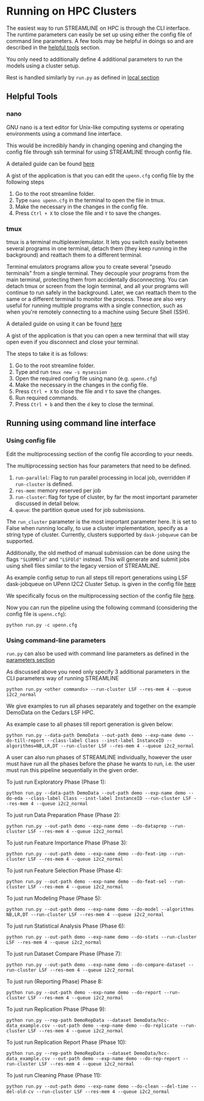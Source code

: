# Running on HPC Clusters

The easiest way to run STREAMLINE on HPC is through the CLI interface.
The runtime parameters can easily be set up using either the config file 
of command line parameters. A few tools may be helpful in doings so and are described in
the [helpful tools](#helpful-tools) section.

You only need to additionally define 4 additional parameters to run the models
using a cluster setup.

Rest is handled similarly by `run.py` as defined in [local section](local.md#running-on-cli)

## Helpful Tools

### nano
GNU nano is a text editor for Unix-like computing 
systems or operating environments using a command line interface. 

This would be incredibly handy in changing opening and changing the config file through ssh terminal
for using STREAMLINE through config file.

A detailed guide can be found [here](https://www.hostinger.com/tutorials/how-to-install-and-use-nano-text-editor)

A gist of the application is that you can edit the `upenn.cfg` config file by the following steps
1. Go to the root streamline folder.
2. Type `nano upenn.cfg` in the terminal to open the file in tmux.
3. Make the necessary in the changes in the config file.
4. Press `Ctrl + X` to close the file and `Y` to save the changes.


### tmux
tmux is a terminal multiplexer/emulator. It lets you switch easily between several programs in one terminal, 
detach them (they keep running in the background) and reattach them to a different terminal. 

Terminal emulators programs allow you to create several "pseudo terminals" from a single terminal.
They decouple your programs from the main terminal, 
protecting them from accidentally disconnecting. 
You can detach tmux or screen from the login terminal, 
and all your programs will continue to run safely in the background. 
Later, we can reattach them to the same or a different terminal to 
monitor the process. These are also very useful for running multiple programs with a single connection, 
such as when you're remotely connecting to a machine using Secure Shell (SSH).

A detailed guide on using it can be found [here](https://www.redhat.com/sysadmin/introduction-tmux-linux)

A gist of the application is that you can open a new terminal 
that will stay open even if you disconnect and close your terminal.

The steps to take it is as follows:
1. Go to the root streamline folder.
2. Type and run `tmux new -s mysession`
3. Open the required config file using nano (e.g. `upenn.cfg`) 
4. Make the necessary in the changes in the config file.
5. Press `Ctrl + X` to close the file and `Y` to save the changes.
6. Run required commands.
7. Press `Ctrl + b` and then the `d` key to close the terminal.



## Running using command line interface

### Using config file

Edit the multiprocessing section of the config file according to your needs.

The multiprocessing section has four parameters that need to be defined.
1. `run-parallel`: Flag to run parallel processing in local job, overridden if `run-cluster` is defined. 
2. `res-mem`: memory reserved per job
3. `run-cluster`: flag for type of cluster, by far the most important parameter discussed in detail below.
4. `queue`: the partition queue used for job submissions.

The `run_cluster` parameter is the most important parameter here.
It is set to False when running locally, to use a cluster implementation, specify as a 
string type of cluster. Currently, clusters supported by `dask-jobqueue` can be supported.

Additionally, the old method of manual submission can be done using the flags
`"SLURMOld"` and `"LSFOld"` instead. This will generate and submit jobs using shell files 
similar to the legacy version of STREAMLINE.

As example config setup to run all steps till report generations using LSF dask-jobqueue on UPenn I2C2 Cluster Setup.
is given in the config 
file [here](https://github.com/UrbsLab/STREAMLINE/blob/dev/upenn.cfg)

We specifically focus on the multiprocessing section of the 
config file 
[here](https://github.com/UrbsLab/STREAMLINE/blob/39b8acdf52607582599eb32a83b2fcd877b22466/upenn.cfg#L9-L12).


Now you can run the pipeline using the following command (considering the config file is `upenn.cfg`): 
```
python run.py -c upenn.cfg
```


### Using command-line parameters

`run.py` can also be used with command line parameters 
as defined in the [parameters section](parameters.md)

As discussed above you need only specify 3 additional parameters in the 
CLI parameters way of running STREAMLINE

```
python run.py <other commands> --run-cluster LSF --res-mem 4 --queue i2c2_normal
```

We give examples to run all phases separately and together 
on the example DemoData on the Cedars LSF HPC.

As example case to all phases till report generation is given below:

```
python run.py --data-path DemoData --out-path demo --exp-name demo --do-till-report --class-label Class --inst-label InstanceID --algorithms=NB,LR,DT --run-cluster LSF --res-mem 4 --queue i2c2_normal
```

A user can also run phases of STREAMLINE individually, 
however the user must have run all the phases before the phase he wants to run, i.e. the user must run this
pipeline sequentially in the given order.

To just run Exploratory Phase (Phase 1):
```
python run.py --data-path DemoData --out-path demo --exp-name demo --do-eda --class-label Class --inst-label InstanceID --run-cluster LSF --res-mem 4 --queue i2c2_normal
```

To just run Data Preparation Phase (Phase 2):
```
python run.py --out-path demo --exp-name demo --do-dataprep --run-cluster LSF --res-mem 4 --queue i2c2_normal
```


To just run Feature Importance Phase (Phase 3):
```
python run.py --out-path demo --exp-name demo --do-feat-imp --run-cluster LSF --res-mem 4 --queue i2c2_normal
```

To just run Feature Selection Phase (Phase 4):
```
python run.py --out-path demo --exp-name demo --do-feat-sel --run-cluster LSF --res-mem 4 --queue i2c2_normal
```

To just run Modeling Phase (Phase 5):
```
python run.py --out-path demo --exp-name demo --do-model --algorithms NB,LR,DT --run-cluster LSF --res-mem 4 --queue i2c2_normal
```

To just run Statistical Analysis Phase (Phase 6):
```
python run.py --out-path demo --exp-name demo --do-stats --run-cluster LSF --res-mem 4 --queue i2c2_normal
```

To just run Dataset Compare Phase (Phase 7):
```
python run.py --out-path demo --exp-name demo --do-compare-dataset --run-cluster LSF --res-mem 4 --queue i2c2_normal
```

To just run (Reporting Phase) Phase 8:
```
python run.py --out-path demo --exp-name demo --do-report --run-cluster LSF --res-mem 4 --queue i2c2_normal
```


To just run Replication Phase (Phase 9):
```
python run.py --rep-path DemoRepData --dataset DemoData/hcc-data_example.csv --out-path demo --exp-name demo --do-replicate --run-cluster LSF --res-mem 4 --queue i2c2_normal
```

To just run Replication Report Phase (Phase 10):
```
python run.py --rep-path DemoRepData --dataset DemoData/hcc-data_example.csv --out-path demo --exp-name demo --do-rep-report --run-cluster LSF --res-mem 4 --queue i2c2_normal
```

To just run Cleaning Phase (Phase 11):
```
python run.py --out-path demo --exp-name demo --do-clean --del-time --del-old-cv --run-cluster LSF --res-mem 4 --queue i2c2_normal
```
